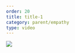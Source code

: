 ```yaml
---
order: 20
title: title-1
category: parent/empathy
type: video
---
```


[![](https://alacolang.ir/kolbeh/static/images/empathy-cover.webp)](https://alacolang.ir/kolbeh/static/videos/empathy.mp4)